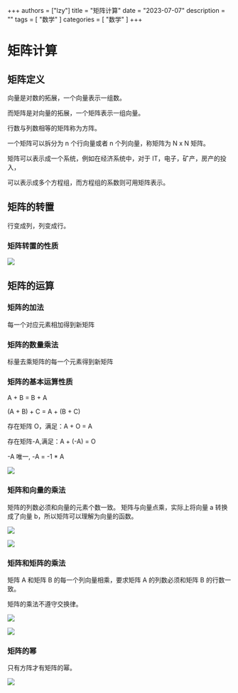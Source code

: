 +++
authors = ["lzy"]
title = "矩阵计算"
date = "2023-07-07"
description = ""
tags = [
    "数学"
]
categories = [
    "数学"
]
+++

# 矩阵计算

## 矩阵定义

向量是对数的拓展，一个向量表示一组数。

而矩阵是对向量的拓展，一个矩阵表示一组向量。

行数与列数相等的矩阵称为方阵。

一个矩阵可以拆分为 n 个行向量或者 n 个列向量，称矩阵为 N x N 矩阵。

矩阵可以表示成一个系统，例如在经济系统中，对于 IT，电子，矿产，房产的投入，

可以表示成多个方程组，而方程组的系数则可用矩阵表示。

## 矩阵的转置

行变成列，列变成行。

### 矩阵转置的性质

![](../static/Upspb0YrLo8uvkx8Hxkc0C9unPb.png)

## 矩阵的运算

### 矩阵的加法

每一个对应元素相加得到新矩阵

### 矩阵的数量乘法

标量去乘矩阵的每一个元素得到新矩阵

### 矩阵的基本运算性质

A + B = B + A

(A + B) + C = A + (B + C)

存在矩阵 O，满足：A + O = A

存在矩阵-A,满足：A + (-A) = O

-A 唯一, -A = -1 * A

![](../static/M0NPbaDeVocsvRxbbCocWhETndf.png)

### 矩阵和向量的乘法

矩阵的列数必须和向量的元素个数一致。
矩阵与向量点乘，实际上将向量 a 转换成了向量 b，所以矩阵可以理解为向量的函数。

![](../static/D0iPbbvyKomiaAx8bJfcDXJ4n6f.png)

![](../static/Z9Eebebulo664qx4JaVcXTuMncC.png)

### 矩阵和矩阵的乘法

矩阵 A 和矩阵 B 的每一个列向量相乘，要求矩阵 A 的列数必须和矩阵 B 的行数一致。

矩阵的乘法不遵守交换律。

![](../static/N9OxbsSoKowtQTx1yqAcS9jknCe.png)

![](../static/SKtubFiMKozYIoxLonocofYlnvd.png)

### 矩阵的幂

只有方阵才有矩阵的幂。

![](../static/Nu7eb5aG0oVoMuxcLfNcus1fnAg.png)
